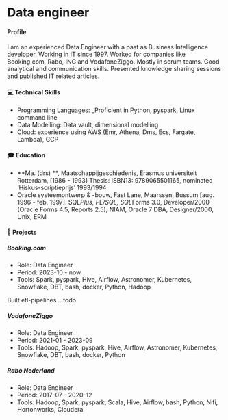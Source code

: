 # Data engineer

#### Profile
I am an experienced Data Engineer with a past as Business Intelligence developer. Working in IT since 1997. Worked for companies like Booking.com, Rabo, ING and VodafoneZiggo. Mostly in scrum teams. 
Good analytical and communication skills. Presented knowledge sharing sessions and published IT related articles.

#### 💻 Technical Skills
- Programming Languages: _Proficient in Python, pyspark, Linux command line
- Data Modelling: Data vault, dimensional modelling
- Cloud: experience using AWS (Emr, Athena, Dms, Ecs, Fargate, Lambda), GCP

#### 🎓 Education 		
- **Ma. (drs) **, Maatschappijgeschiedenis, Erasmus universiteit Rotterdam, [1986 - 1993]
Thesis: ISBN13: 9789065501165, nominated ‘Hiskus-scriptieprijs’ 1993/1994			        		
- Oracle systeemontwerp & -bouw, Fast Lane, Maarssen, Bussum
[aug. 1996 - feb. 1997]. SQL*Plus, PL/SQL, SQL*Forms 3.0, Developer/2000 (Oracle Forms 4.5, Reports 2.5), NIAM, Oracle 7 DBA, Designer/2000, Unix, ERM

#### 💼 Projects

##### Booking.com
- Role: Data Engineer
- Period: 2023-10 - now
- Tools: Spark, pyspark, Hive, Airflow, Astronomer, Kubernetes, Snowflake, DBT, bash, docker, Python, Hadoop

Built etl-pipelines ...todo

##### VodafoneZiggo
- Role: Data Engineer
- Period:	2021-01 - 2023-09
- Tools: Hadoop, Spark, pyspark, Hive, Airflow, Astronomer, Kubernetes, Snowflake, DBT, bash, docker, Python

##### Rabo Nederland
- Role: Data Engineer
- Period:	2017-07 - 2020-12
- Tools: Hadoop, Spark, pyspark, Scala, Hive, Airflow, bash, Python, Nifi, Hortonworks, Cloudera
